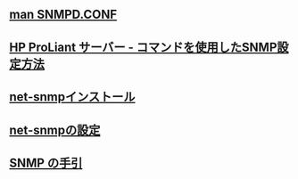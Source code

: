 ## [man SNMPD.CONF](https://linuxjm.osdn.jp/html/ucd-snmp/man5/snmpd.conf.5.html)
## [HP ProLiant サーバー - コマンドを使用したSNMP設定方法](https://support.hpe.com/hpesc/public/docDisplay?docId=c02633292&docLocale=ja_JP)
## [net-snmpインストール](https://www.server-memo.net/server-setting/snmp/net-snmp.html)
## [net-snmpの設定](https://qiita.com/toshiro3/items/e8f87da88cd383a6421d)
## [SNMP の手引](https://www.ep.sci.hokudai.ac.jp/~jgn/tebiki/mrtg/snmp.html)
